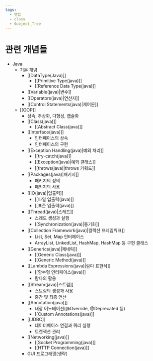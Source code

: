 ```yaml
---
tags:
  - 면접
  - class
  - Subject_Tree
---
```

# 관련 개념들
- Java
	- 기본 개념
		- [[DataType(Java)]]
			- [[Primitive Type(java)]]
			- [[Reference Data Type(java)]]
		- [[Variable(java)|변수]]
		- [[Operators(java)|연산자]]
		- [[Control Statements(java)|제어문]]
	- [[OOP]]
		- 상속, 추상화, 다형성, 캡슐화
		- [[Class(java)]]
			- [[Abstract Class(java)]]
		- [[Interface(java)]]
			- 인터페이스의 상속
			- 인터페이스의 구현
		- [[Exception Handling(java)|예외 처리]]
			- [[try-catch(java)]]
			- [[Exception(java)|예외 클래스]]
			- [[throws(java)|throws 키워드]]
		- [[Packages(java)|패키지]]
			- 패키지의 정의
			- 패키지의 사용
		- [[IO(java)|입출력]]
			- [[파일 입출력(java)]]
			- [[표준 입출력(java)]]
		- [[Thread(java)|스레드]]
			- 스레드 생성과 실행
			- [[Synchronization(java)|동기화]]
		- [[Collection Framework(java)|컬렉션 프레임워크]]
			- List, Set, Map 인터페이스
			- ArrayList, LinkedList, HashMap, HashMap 등 구현 클래스
		- [[Generics(java)|제네릭]]
			- [[Generic Class(java)]]
			- [[Generic Method(java)]]
		- [[Lambda Expressions(java)|람다 표현식]]
			- [[함수형 인터페이스(java)]]
			- 람다의 활용
		- [[Stream(java)|스트림]]
			- 스트림의 생성과 사용
			- 중간 및 최종 연산
		- [[Annotation(java)]]
			- 내장 어노테이션(@Override, @Deprecated 등)
			- [[Custom Annotations(java)]]
		- [[JDBC]]
			- 데이터베이스 연결과 쿼리 실행
			- 트랜잭션 관리
		- [[Networking(java)]]
			- [[Socket Programming(java)]]
			- [[HTTP Connection(java)]]
		- GUI 프로그래밍(생략)
	